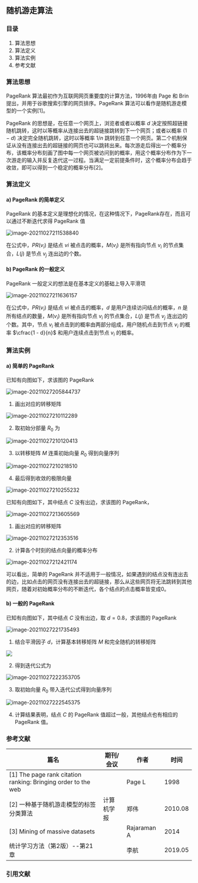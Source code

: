 ## 随机游走算法

### 目录

1. 算法思想
2. 算法定义
3. 算法实例
4. 参考文献



### 算法思想

PageRank 算法最初作为互联网网页重要度的计算方法，1996年由 Page 和 Brin 提出，并用于谷歌搜索引擎的网页排序。PageRank 算法可以看作是随机游走模型的一个实例[1]。

PageRank 的思想是，在任意一个网页上，浏览者或者以概率 $d$ 决定按照超链接随机跳转，这时以等概率从连接出去的超链接跳转到下一个网页；或者以概率 $(1 - d)$ 决定完全随机跳转，这时以等概率 $1/n$ 跳转到任意一个网页。第二个机制保证从没有连接出去的超链接的网页也可以跳转出来。每次游走后得出一个概率分布，该概率分布刻画了图中每一个网页被访问到的概率，用这个概率分布作为下一次游走的输入并反复迭代这一过程。当满足一定前提条件时，这个概率分布会趋于收敛，即可以得到一个稳定的概率分布[2]。



### 算法定义

#### a) PageRank 的简单定义

PageRank 的基本定义是理想化的情况，在这种情况下，PageRank存在，而且可以通过不断迭代求得 PageRank 值

![image-20211027211538840](image-20211027211538840.png)



在公式中，$PR(v_i)$ 是结点 $vi$ 被点击的概率，$M(v_i)$ 是所有指向节点 $v_i$ 的节点集合，$L(j)$ 是节点 $v_j$ 连出边的个数。



#### b) PageRank 的一般定义

PageRank 一般定义的想法是在基本定义的基础上导入平滑项

![image-20211027211636157](image-20211027211636157.png)

在公式中，$PR(v_i)$ 是结点 $vi$ 被点击的概率，$d$ 是用户连续访问结点的概率，$n$ 是所有结点的数量，$M(v_i)$ 是所有指向节点 $v_i$ 的节点集合，$L(j)$ 是节点 $v_j$ 连出边的个数。其中，节点 $v_i$  被点击到的概率由两部分组成，用户随机点击到节点 $v_i$ 的概率 $\cfrac{1 - d}{n}$ 和用户连续点击到节点 $v_i$ 的概率。



### 算法实例

#### a) 简单的 PageRank

已知有向图如下，求该图的 PageRank

![image-20211027205844737](image-20211027205844737.png)

1. 画出对应的转移矩阵

![image-20211027210112289](image-20211027210112289.png)

2. 取初始分部量 $R_0$ 为

![image-20211027210120413](image-20211027210120413.png)

3. 以转移矩阵 $M$ 连乘初始向量 $R_0$ 得到向量序列

![image-20211027210218510](image-20211027210218510.png)

4. 最后得到收敛的极限向量

![image-20211027210255232](image-20211027210255232.png)



已知有向图如下，其中结点 $C$ 没有出边，求该图的 PageRank，

![image-20211027213605569](image-20211027213605569.png)

1. 画出对应的转移矩阵

![image-20211027212353516](image-20211027212353516.png)



2. 计算各个时刻的结点向量的概率分布

![image-20211027212421174](image-20211027212421174.png)



可以看出，简单的 PageRank 并不适用于一般情况，如果遇到的结点没有连出去的边，比如点击的网页没有连接出去的超链接，那么从这些网页将无法跳转到其他网页，随着对初始概率分布的不断迭代，各个结点的点击概率皆变成0。



#### b) 一般的 PageRank

已知有向图如下，其中结点 $C$ 没有出边，取 $d = 0.8$，求该图的 PageRank

![image-20211027221735493](image-20211027221735493.png)



1. 结合平滑因子 $d$，计算基本转移矩阵 $M$ 和完全随机的转移矩阵

![](image-20211027221844661.png)

2. 得到迭代公式为

![image-20211027222353705](image-20211027222353705.png)

3. 取初始向量 $R_0$ 带入迭代公式得到向量序列

![image-20211027222545375](image-20211027222545375.png)

4. 计算结果表明，结点 $C$ 的 PageRank 值超过一般，其他结点也有相应的 PageRank 值。



### 参考文献

| 篇名                                                         | 期刊/会议  | 作者        | 时间    |
| ------------------------------------------------------------ | ---------- | ----------- | ------- |
| [1] The page rank citation ranking: Bringing order to the web |            | Page L      | 1998    |
| [2] 一种基于随机游走模型的标签分类算法                       | 计算机学报 | 郑伟        | 2010.08 |
| [3] Mining of massive datasets                               |            | Rajaraman A | 2014    |
| 统计学习方法（第2版）--第21章                                |            | 李航        | 2019.05 |



### 引用文献

